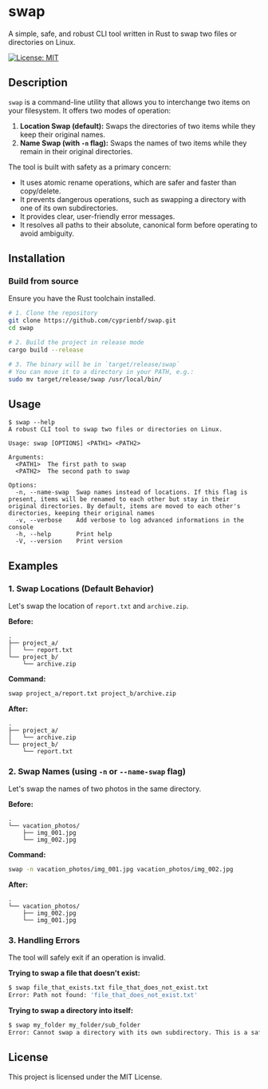 # swap

A simple, safe, and robust CLI tool written in Rust to swap two files or directories on Linux.

[![License: MIT](https://img.shields.io/badge/License-MIT-yellow.svg)](https://opensource.org/licenses/MIT)

## Description

`swap` is a command-line utility that allows you to interchange two items on your filesystem. It offers two modes of operation:

1.  **Location Swap (default):** Swaps the directories of two items while they keep their original names.
2.  **Name Swap (with `-n` flag):** Swaps the names of two items while they remain in their original directories.

The tool is built with safety as a primary concern:
- It uses atomic rename operations, which are safer and faster than copy/delete.
- It prevents dangerous operations, such as swapping a directory with one of its own subdirectories.
- It provides clear, user-friendly error messages.
- It resolves all paths to their absolute, canonical form before operating to avoid ambiguity.

## Installation

### Build from source
Ensure you have the Rust toolchain installed.

```bash
# 1. Clone the repository
git clone https://github.com/cyprienbf/swap.git
cd swap

# 2. Build the project in release mode
cargo build --release

# 3. The binary will be in `target/release/swap`
# You can move it to a directory in your PATH, e.g.:
sudo mv target/release/swap /usr/local/bin/
```

## Usage

```
$ swap --help
A robust CLI tool to swap two files or directories on Linux.

Usage: swap [OPTIONS] <PATH1> <PATH2>

Arguments:
  <PATH1>  The first path to swap
  <PATH2>  The second path to swap

Options:
  -n, --name-swap  Swap names instead of locations. If this flag is present, items will be renamed to each other but stay in their original directories. By default, items are moved to each other's directories, keeping their original names
  -v, --verbose    Add verbose to log advanced informations in the console
  -h, --help       Print help
  -V, --version    Print version
```

## Examples

### 1. Swap Locations (Default Behavior)

Let's swap the location of `report.txt` and `archive.zip`.

**Before:**
```
.
├── project_a/
│   └── report.txt
└── project_b/
    └── archive.zip
```

**Command:**
```bash
swap project_a/report.txt project_b/archive.zip
```

**After:**
```
.
├── project_a/
│   └── archive.zip
└── project_b/
    └── report.txt
```

### 2. Swap Names (using `-n` or `--name-swap` flag)

Let's swap the names of two photos in the same directory.

**Before:**
```
.
└── vacation_photos/
    ├── img_001.jpg
    └── img_002.jpg
```

**Command:**
```bash
swap -n vacation_photos/img_001.jpg vacation_photos/img_002.jpg
```

**After:**
```
.
└── vacation_photos/
    ├── img_002.jpg
    └── img_001.jpg
```

### 3. Handling Errors

The tool will safely exit if an operation is invalid.

**Trying to swap a file that doesn't exist:**
```bash
$ swap file_that_exists.txt file_that_does_not_exist.txt
Error: Path not found: 'file_that_does_not_exist.txt'
```

**Trying to swap a directory into itself:**
```bash
$ swap my_folder my_folder/sub_folder
Error: Cannot swap a directory with its own subdirectory. This is a safety prevention.
```

## License

This project is licensed under the MIT License.
